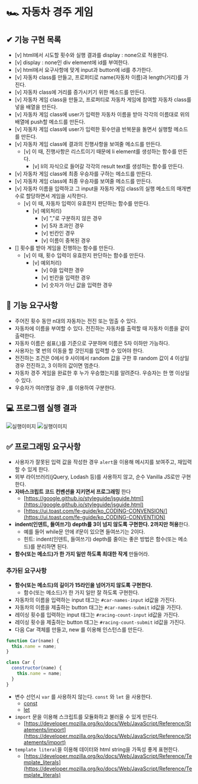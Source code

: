 # 🏎️ 자동차 경주 게임

## ✔ 기능 구현 목록

- [v] html에서 시도할 횟수와 실행 결과를 display : none으로 적용한다.
- [v] display : none인 div element에 id를 부여한다.
- [v] html에서 요구사항에 맞게 input과 button에 id를 추가한다.
- [v] 자동차 class를 만들고, 프로퍼티로 name(자동차 이름)과 length(거리)를 가진다.
- [v] 자동차 class에 거리를 증가시키기 위한 메소드를 만든다.
- [v] 자동차 게임 class을 만들고, 프로퍼티로 자동차 게임에 참여할 자동차 class를 넣을 배열을 만든다.
- [v] 자동차 게임 class에 user가 입력한 자동차 이름을 받아 각각의 이름대로 위의 배열에 push할 메소드를 만든다.
- [v] 자동차 게임 class에 user가 입력한 횟수만큼 반복문을 돌면서 실행할 메소드를 만든다.
- [v] 자동차 게임 class에 결과의 진행사항을 보여줄 메소드를 만든다.
  - [v] 이 때, 진행사항은 리스트이기 때문에 li element를 생성하는 함수를 만든다.
    - [v] li의 자식으로 들어갈 각각의 result text를 생성하는 함수를 만든다.
- [v] 자동차 게임 class에 최종 우승자를 구하는 메소드를 만든다.
- [v] 자동차 게임 class에 최종 우승자를 보여줄 메소드를 만든다.
- [v] 자동차 이름을 입력하고 그 input을 자동차 게임 class의 실행 메소드의 매개변수로 할당하면서 게임을 시작한다.
  - [v] 이 때, 자동차 입력이 유효한지 판단하는 함수를 만든다.
    - [v] 예외처리)
      - [v] ","로 구분하지 않은 경우
      - [v] 5자 초과인 경우
      - [v] 빈칸인 경우
      - [v] 이름이 중복된 경우
- [] 횟수를 받아 게임을 진행하는 함수를 만든다.
  - [v] 이 때, 횟수 입력이 유효한지 판단하는 함수를 만든다.
    - [v] 예외처리)
      - [v] 0을 입력한 경우
      - [v] 빈칸을 입력한 경우
      - [v] 숫자가 아닌 값을 입력한 경우

## 🎯 기능 요구사항

- 주어진 횟수 동안 n대의 자동차는 전진 또는 멈출 수 있다.
- 자동차에 이름을 부여할 수 있다. 전진하는 자동차를 출력할 때 자동차 이름을 같이 출력한다.
- 자동차 이름은 쉼표(,)를 기준으로 구분하며 이름은 5자 이하만 가능하다.
- 사용자는 몇 번의 이동을 할 것인지를 입력할 수 있어야 한다.
- 전진하는 조건은 0에서 9 사이에서 random 값을 구한 후 random 값이 4 이상일 경우 전진하고, 3 이하의 값이면 멈춘다.
- 자동차 경주 게임을 완료한 후 누가 우승했는지를 알려준다. 우승자는 한 명 이상일 수 있다.
- 우승자가 여러명일 경우 ,를 이용하여 구분한다.

## 💻 프로그램 실행 결과

![실행이미지](images/result.gif)
![실행이미지](images/result.jpg)

## ✅ 프로그래밍 요구사항

- 사용자가 잘못된 입력 값을 작성한 경우 `alert`을 이용해 메시지를 보여주고, 재입력할 수 있게 한다.
- 외부 라이브러리(jQuery, Lodash 등)를 사용하지 않고, 순수 Vanilla JS로만 구현한다.
- **자바스크립트 코드 컨벤션을 지키면서 프로그래밍** 한다
  - [https://google.github.io/styleguide/jsguide.html](https://google.github.io/styleguide/jsguide.html)
  - [https://ui.toast.com/fe-guide/ko_CODING-CONVENSION/](https://ui.toast.com/fe-guide/ko_CODING-CONVENTION)
- **indent(인덴트, 들여쓰기) depth를 3이 넘지 않도록 구현한다. 2까지만 허용**한다.
  - 예를 들어 while문 안에 if문이 있으면 들여쓰기는 2이다.
  - 힌트: indent(인덴트, 들여쓰기) depth를 줄이는 좋은 방법은 함수(또는 메소드)를 분리하면 된다.
- **함수(또는 메소드)가 한 가지 일만 하도록 최대한 작게** 만들어라.

### 추가된 요구사항

- **함수(또는 메소드)의 길이가 15라인을 넘어가지 않도록 구현한다.**
  - 함수(또는 메소드)가 한 가지 일만 잘 하도록 구현한다.
- 자동차의 이름을 입력하는 input 태그는 `#car-names-input` id값을 가진다.
- 자동차의 이름을 제출하는 button 태그는 `#car-names-submit` id값을 가진다.
- 레이싱 횟수를 입력하는 input 태그는 `#racing-count-input` id값을 가진다.
- 레이싱 횟수을 제출하는 button 태그는 `#racing-count-submit` id값을 가진다.
- 다음 Car 객체를 만들고, new 를 이용해 인스턴스를 만든다.

```javascript
function Car(name) {
  this.name = name;
}

class Car {
  constructor(name) {
    this.name = name;
  }
}
```

- 변수 선언시 `var` 를 사용하지 않는다. `const` 와 `let` 을 사용한다.
  - [const](https://developer.mozilla.org/ko/docs/Web/JavaScript/Reference/Statements/const)
  - [let](https://developer.mozilla.org/ko/docs/Web/JavaScript/Reference/Statements/let)
- `import` 문을 이용해 스크립트를 모듈화하고 불러올 수 있게 만든다.
  - [https://developer.mozilla.org/ko/docs/Web/JavaScript/Reference/Statements/import](https://developer.mozilla.org/ko/docs/Web/JavaScript/Reference/Statements/import)
- `template literal`을 이용해 데이터와 html string을 가독성 좋게 표현한다.
  - [https://developer.mozilla.org/ko/docs/Web/JavaScript/Reference/Template_literals](https://developer.mozilla.org/ko/docs/Web/JavaScript/Reference/Template_literals)
